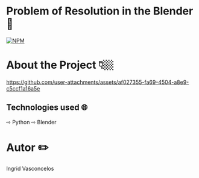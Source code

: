 # Problem of Resolution in the Blender 🧸


[![NPM](https://img.shields.io/npm/l/react)](https://github.com/Ingridvasc/Portifolio/blob/main/LICENSE) 

# About the Project 👇🏼

https://github.com/user-attachments/assets/af027355-fa69-4504-a8e9-c5ccf1a16a5e

## Technologies used 🌐

⇨ Python
⇨ Blender
  
# Autor ✏️

Ingrid Vasconcelos
